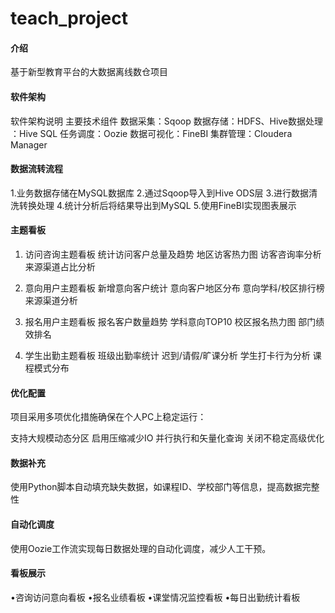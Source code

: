 # teach_project

#### 介绍
基于新型教育平台的大数据离线数仓项目

#### 软件架构
软件架构说明
主要技术组件
​​数据采集​​：Sqoop
​​数据存储​​：HDFS、Hive
​​数据处理​​：Hive SQL
​​任务调度​​：Oozie
​​数据可视化​​：FineBI
​​集群管理​​：Cloudera Manager

#### 数据流转流程
1.业务数据存储在MySQL数据库
2.通过Sqoop导入到Hive ODS层
3.进行数据清洗转换处理
4.统计分析后将结果导出到MySQL
5.使用FineBI实现图表展示

#### 主题看板
1. 访问咨询主题看板
统计访问客户总量及趋势
地区访客热力图
访客咨询率分析
来源渠道占比分析

2. 意向用户主题看板
新增意向客户统计
意向客户地区分布
意向学科/校区排行榜
来源渠道分析

3. 报名用户主题看板
报名客户数量趋势
学科意向TOP10
校区报名热力图
部门绩效排名

4. 学生出勤主题看板
班级出勤率统计
迟到/请假/旷课分析
学生打卡行为分析
课程模式分布

#### 优化配置
项目采用多项优化措施确保在个人PC上稳定运行：

支持大规模动态分区
启用压缩减少IO
并行执行和矢量化查询
关闭不稳定高级优化

#### 数据补充
使用Python脚本自动填充缺失数据，如课程ID、学校部门等信息，提高数据完整性

#### 自动化调度
使用Oozie工作流实现每日数据处理的自动化调度，减少人工干预。

#### 看板展示
•咨询访问意向看板
•报名业绩看板
•课堂情况监控看板
•每日出勤统计看板
